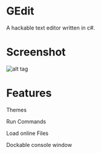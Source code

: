 # GEdit
A hackable text editor written in c#.

# Screenshot
![alt tag](http://i.imgur.com/uYSj0WC.png)

# Features

Themes

Run Commands

Load online Files

Dockable console window
